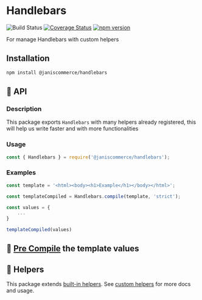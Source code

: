 # Handlebars

![Build Status](https://github.com/janis-commerce/handlebars/workflows/Build%20Status/badge.svg)
[![Coverage Status](https://coveralls.io/repos/github/janis-commerce/handlebars/badge.svg?branch=master)](https://coveralls.io/github/janis-commerce/handlebars?branch=master)
[![npm version](https://badge.fury.io/js/%40janiscommerce%2Fhandlebars.svg)](https://www.npmjs.com/package/@janiscommerce/handlebars)

For manage Handlebars with custom helpers

## Installation
```sh
npm install @janiscommerce/handlebars
```

## 📢 API

### Description
This package exports `Handlebars` with many helpers already registered, this will help us write faster and with more functionalities
### Usage
```js
const { Handlebars } = require('@janiscommerce/handlebars');
```

### Examples
```js
const template = '<html><body><h1>Example</h1></body></html>';

const templateCompiled = Handlebars.compile(template, 'strict');

const values = {
	...
}

templateCompiled(values)
```

## 📢 [Pre Compile](docs/preCompile.md) the template values

## 📢 Helpers

This package extends [built-in helpers](https://handlebarsjs.com/guide/builtin-helpers.html). See [custom helpers](docs/helpers.md) for more docs and usage.
